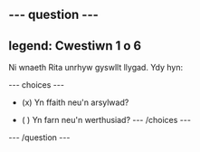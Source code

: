 --- question ---
---
legend: Cwestiwn 1 o 6
---

Ni wnaeth Rita unrhyw gyswllt llygad. Ydy hyn:

--- choices ---
- (x) Yn ffaith neu'n arsylwad?

- ( ) Yn farn neu'n werthusiad? --- /choices ---

--- /question ---
